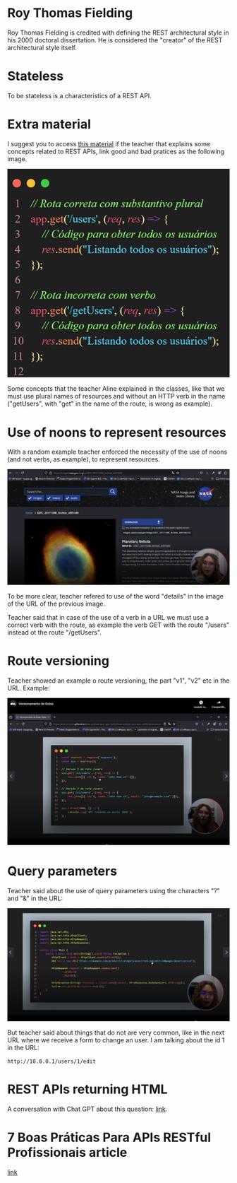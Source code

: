 # Roy Thomas Fielding

Roy Thomas Fielding is credited with defining the REST architectural style in his 2000 doctoral dissertation. He is considered the "creator" of the REST architectural style itself.


# Stateless

To be stateless is a characteristics of a REST API.


# Extra material

I suggest you to access [this material](https://aline-antunes.gitbook.io/boas-praticas-para-apis-restful) if the teacher that explains some concepts related to REST APIs, link good and bad pratices as the following image.

![naming example of good and bad pratice](images/naming-example-of-good-and-bad-pratice.png)

Some concepts that the teacher Aline explained in the classes, like that we must use plural names of resources and without an HTTP verb in the name ("getUsers", with "get" in the name of the route, is wrong as example).


# Use of noons to represent resources

With a random example teacher enforced the necessity of the use of noons (and not verbs, as example), to represent resources.

![example of the use of noons](images/use-of-noons.png)

To be more clear, teacher refered to use of the word "details" in the image of the URL of the previous image.

Teacher said that in case of the use of a verb in a URL we must use a correct verb with the route, as example the verb GET with the route "/users" instead ot the 
route "/getUsers".


# Route versioning

Teacher showed an example o route versioning, the part "v1", "v2" etc in the URL. Example:

![route versioning - example](images/route-versioning-example.png)


# Query parameters

Teacher said about the use of query parameters using the characters "?" and "&" in the URL:

![query parameters](images/query-parameters.png)

But teacher said about things that do not are very common, like in the next URL where we receive a form to change an user. I am talking about the id 1 in the URL:

```
http://10.0.0.1/users/1/edit
```


# REST APIs returning HTML

A conversation with Chat GPT about this question: [link](https://chatgpt.com/share/68b19ce5-4444-8007-985e-faecd492c154).


# 7 Boas Práticas Para APIs RESTful Profissionais article

[link](https://www.dio.me/articles/7-boas-praticas-para-apis-restful-profissionais)